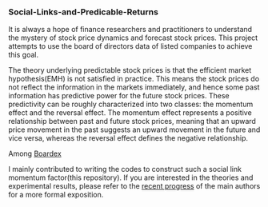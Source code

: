 ### Social-Links-and-Predicable-Returns

It is always a hope of finance researchers and practitioners to understand the mystery of stock price dynamics and forecast stock prices. This project attempts to use the board of directors data of listed companies to achieve this goal.

The theory underlying predictable stock prices is that the efficient market hypothesis(EMH) is not satisfied in practice. This means the stock prices do not reflect the information in the markets immediately, and hence some past information has predictive power for the future stock prices. These predictivity can be roughly characterized into two classes: the momentum effect and the reversal effect. The momentum effect represents a positive relationship between past and future stock prices, meaning that an upward price movement in the past suggests an upward movement in the future and vice versa, whereas the reversal effect defines the negative relationship. 

Among [Boardex](https://papers.ssrn.com/sol3/papers.cfm?abstract_id=4477466) 

I mainly contributed to writing the codes to construct such a social link momentum factor(this repository). If you are interested in the theories and experimental results, please refer to the [recent progress](https://papers.ssrn.com/sol3/papers.cfm?abstract_id=4477466) of the main authors for a more formal exposition. 
